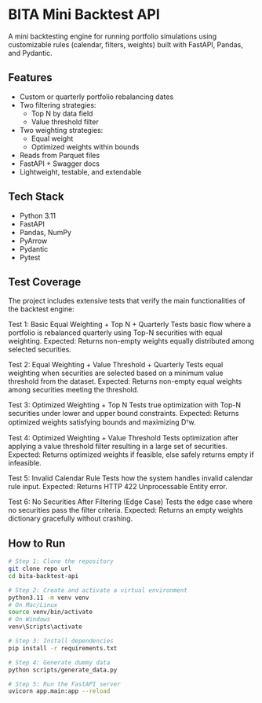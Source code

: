 # BITA Mini Backtest API

A mini backtesting engine for running portfolio simulations using customizable rules (calendar, filters, weights) built with FastAPI, Pandas, and Pydantic.

## Features

- Custom or quarterly portfolio rebalancing dates
- Two filtering strategies:
  - Top N by data field
  - Value threshold filter
- Two weighting strategies:
  - Equal weight
  - Optimized weights within bounds
- Reads from Parquet files
- FastAPI + Swagger docs
- Lightweight, testable, and extendable

## Tech Stack

- Python 3.11
- FastAPI
- Pandas, NumPy
- PyArrow
- Pydantic
- Pytest

## Test Coverage
The project includes extensive tests that verify the main functionalities of the backtest engine:

Test 1: Basic Equal Weighting + Top N + Quarterly
Tests basic flow where a portfolio is rebalanced quarterly using Top-N securities with equal weighting.
Expected: Returns non-empty weights equally distributed among selected securities.

Test 2: Equal Weighting + Value Threshold + Quarterly
Tests equal weighting when securities are selected based on a minimum value threshold from the dataset.
Expected: Returns non-empty equal weights among securities meeting the threshold.

Test 3: Optimized Weighting + Top N
Tests true optimization with Top-N securities under lower and upper bound constraints.
Expected: Returns optimized weights satisfying bounds and maximizing Dᵀw.

Test 4: Optimized Weighting + Value Threshold
Tests optimization after applying a value threshold filter resulting in a large set of securities.
Expected: Returns optimized weights if feasible, else safely returns empty if infeasible.

Test 5: Invalid Calendar Rule
Tests how the system handles invalid calendar rule input.
Expected: Returns HTTP 422 Unprocessable Entity error.

Test 6: No Securities After Filtering (Edge Case)
Tests the edge case where no securities pass the filter criteria.
Expected: Returns an empty weights dictionary gracefully without crashing.

## How to Run

```bash
# Step 1: Clone the repository
git clone repo url
cd bita-backtest-api

# Step 2: Create and activate a virtual environment
python3.11 -m venv venv
# On Mac/Linux
source venv/bin/activate
# On Windows
venv\Scripts\activate

# Step 3: Install dependencies
pip install -r requirements.txt

# Step 4: Generate dummy data
python scripts/generate_data.py

# Step 5: Run the FastAPI server
uvicorn app.main:app --reload



